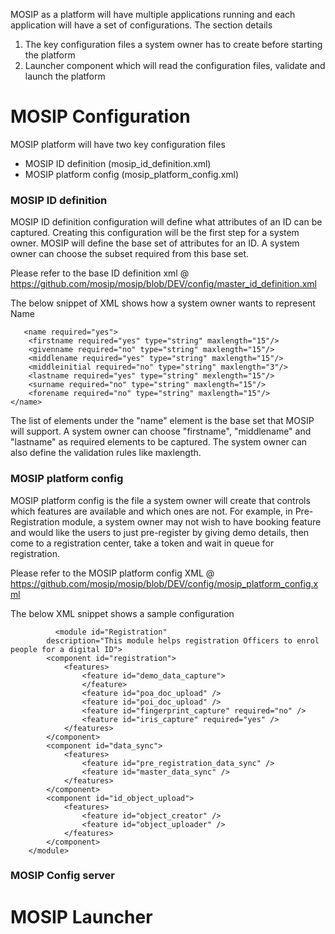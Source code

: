 MOSIP as a platform will have multiple applications running and each application will have a set of configurations. The section details 
1. The key configuration files a system owner has to create before starting the platform
2. Launcher component which will read the configuration files, validate and launch the platform

# MOSIP Configuration
MOSIP platform will have two key configuration files
- MOSIP ID definition (mosip_id_definition.xml)
- MOSIP platform config (mosip_platform_config.xml)

### MOSIP ID definition
MOSIP ID definition configuration will define what attributes of an ID can be captured. Creating this configuration will be the first step for a system owner.
MOSIP will define the base set of attributes for an ID. A system owner can choose the subset required from this base set.

Please refer to the base ID definition xml @ https://github.com/mosip/mosip/blob/DEV/config/master_id_definition.xml

The below snippet of XML shows how a system owner wants to represent Name

       <name required="yes">
		<firstname required="yes" type="string" maxlength="15"/>
		<givenname required="no" type="string" maxlength="15"/>
		<middlename required="yes" type="string" maxlength="15"/>
		<middleinitial required="no" type="string" maxlength="3"/>
		<lastname required="yes" type="string" mexlength="15"/>		
		<surname required="no" type="string" maxlength="15"/>
		<forename required="no" type="string" maxlength="15"/>
	</name>

The list of elements under the "name" element is the base set that MOSIP will support. A system owner can choose "firstname", "middlename" and "lastname" as required elements to be captured. The system owner can also define the validation rules like maxlength.

### MOSIP platform config
MOSIP platform config is the file a system owner will create that controls which features are available and which ones are not. For example, in Pre-Registration module, a system owner may not wish to have booking feature and would like the users to just pre-register by giving demo details, then come to a registration center, take a token and wait in queue for registration.

Please refer to the MOSIP platform config XML @ https://github.com/mosip/mosip/blob/DEV/config/mosip_platform_config.xml

The below XML snippet shows a sample configuration

              <module id="Registration"
			description="This module helps registration Officers to enrol people for a digital ID">
			<component id="registration">
				<features>
					<feature id="demo_data_capture">
					</feature>
					<feature id="poa_doc_upload" />
					<feature id="poi_doc_upload" />
					<feature id="fingerprint_capture" required="no" />
					<feature id="iris_capture" required="yes" />
				</features>
			</component>
			<component id="data_sync">
				<features>
					<feature id="pre_registration_data_sync" />
					<feature id="master_data_sync" />
				</features>
			</component>
			<component id="id_object_upload">
				<features>
					<feature id="object_creator" />
					<feature id="object_uploader" />
				</features>
			</component>
		</module>

### MOSIP Config server

# MOSIP Launcher
<TBD>

